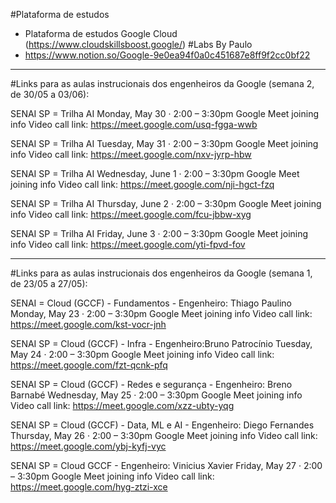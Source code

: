 #Plataforma de estudos
- Plataforma de estudos Google Cloud (https://www.cloudskillsboost.google/)
#Labs By Paulo
- https://www.notion.so/Google-9e0ea94f0a0c451687e8ff9f2cc0bf22
--------------------
#Links para as aulas instrucionais dos engenheiros da Google (semana 2, de 30/05 a 03/06):

SENAI SP = Trilha AI
Monday, May 30 · 2:00 – 3:30pm
Google Meet joining info
Video call link: https://meet.google.com/usq-fgga-wwb

SENAI SP = Trilha AI
Tuesday, May 31 · 2:00 – 3:30pm
Google Meet joining info
Video call link: https://meet.google.com/nxv-jyrp-hbw

SENAI SP = Trilha AI
Wednesday, June 1 · 2:00 – 3:30pm
Google Meet joining info
Video call link: https://meet.google.com/nji-hgct-fzq

SENAI SP = Trilha AI
Thursday, June 2 · 2:00 – 3:30pm
Google Meet joining info
Video call link: https://meet.google.com/fcu-jbbw-xyg

SENAI SP = Trilha AI
Friday, June 3 · 2:00 – 3:30pm
Google Meet joining info
Video call link: https://meet.google.com/yti-fpvd-fov

--------------
#Links para as aulas instrucionais dos engenheiros da Google (semana 1, de 23/05 a 27/05):

SENAI = Cloud (GCCF) - Fundamentos - Engenheiro: Thiago Paulino
Monday, May 23 · 2:00 – 3:30pm
Google Meet joining info
Video call link: https://meet.google.com/kst-vocr-jnh

SENAI SP = Cloud (GCCF) - Infra - Engenheiro:Bruno Patrocínio
Tuesday, May 24 · 2:00 – 3:30pm
Google Meet joining info
Video call link: https://meet.google.com/fzt-qcnk-pfq

SENAI SP = Cloud (GCCF) - Redes e segurança - Engenheiro: Breno Barnabé
Wednesday, May 25 · 2:00 – 3:30pm
Google Meet joining info
Video call link: https://meet.google.com/xzz-ubty-yqg
 
SENAI SP = Cloud (GCCF) - Data, ML e AI - Engenheiro: Diego Fernandes
Thursday, May 26 · 2:00 – 3:30pm
Google Meet joining info
Video call link: https://meet.google.com/ybj-kyfj-vyc
 

 

SENAI SP = Cloud GCCF - Engenheiro: Vinicius Xavier
Friday, May 27 · 2:00 – 3:30pm
Google Meet joining info
Video call link: https://meet.google.com/hyg-ztzi-xce